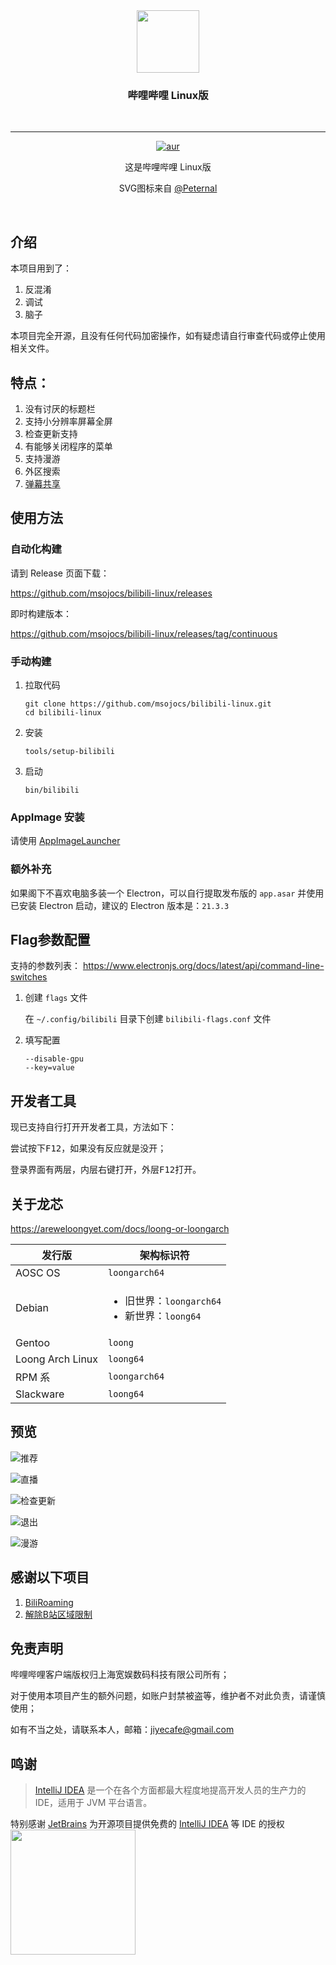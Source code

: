 <div align="center">

  <img src="./res/icons/bilibili.svg" height="100px" width="100px"/>

  <h3>哔哩哔哩 Linux版</h3>
  <br>

----


[![aur](https://img.shields.io/aur/version/bilibili-bin)](https://aur.archlinux.org/packages/bilibili-bin)

  这是哔哩哔哩 Linux版
  
  SVG图标来自 [@Peternal](https://github.com/Peternal)

  <br>
</div>

## 介绍

本项目用到了：

1. 反混淆
2. 调试
3. 脑子

本项目完全开源，且没有任何代码加密操作，如有疑虑请自行审查代码或停止使用相关文件。

## 特点：

1. 没有讨厌的标题栏
2. 支持小分辨率屏幕全屏
3. 检查更新支持
4. 有能够关闭程序的菜单
5. 支持漫游
6. 外区搜索
7. [弹幕共享](docs/help/弹幕共享.MD)

## 使用方法

### 自动化构建

请到 Release 页面下载：

https://github.com/msojocs/bilibili-linux/releases

即时构建版本：

https://github.com/msojocs/bilibili-linux/releases/tag/continuous

### 手动构建

1. 拉取代码
   ```
   git clone https://github.com/msojocs/bilibili-linux.git
   cd bilibili-linux
   ```
2. 安装
   ```
   tools/setup-bilibili
   ```
3. 启动
   ```
   bin/bilibili
   ```
### AppImage 安装

请使用 [AppImageLauncher](https://github.com/TheAssassin/AppImageLauncher)

### 额外补充

如果阁下不喜欢电脑多装一个 Electron，可以自行提取发布版的 `app.asar` 并使用已安装 Electron 启动，建议的 Electron 版本是：`21.3.3`

## Flag参数配置

支持的参数列表：
https://www.electronjs.org/docs/latest/api/command-line-switches

1. 创建 `flags` 文件

   在 `~/.config/bilibili` 目录下创建 `bilibili-flags.conf` 文件

2. 填写配置

   ```
   --disable-gpu
   --key=value
   ```

## 开发者工具

现已支持自行打开开发者工具，方法如下：

尝试按下<kbd>F12</kbd>，如果没有反应就是没开；

登录界面有两层，内层右键打开，外层<kbd>F12</kbd>打开。

## 关于龙芯

https://areweloongyet.com/docs/loong-or-loongarch

|发行版|架构标识符|
|------|----------|
|AOSC OS|`loongarch64`|
|Debian|<ul><li>旧世界：`loongarch64`</li><li>新世界：`loong64`</li></ul>|
|Gentoo|`loong`|
|Loong Arch Linux|`loong64`|
|RPM 系|`loongarch64`|
|Slackware|`loong64`|

## 预览

![推荐](res/screenshots/1.png)

![直播](res/screenshots/live.png)

![检查更新](res/screenshots/update.png)

![退出](res/screenshots/exit.png)

![漫游](res/screenshots/roaming.png)

## 感谢以下项目

1. [BiliRoaming](https://github.com/yujincheng08/BiliRoaming)
2. [解除B站区域限制](https://github.com/ipcjs/bilibili-helper)

## 免责声明

哔哩哔哩客户端版权归上海宽娱数码科技有限公司所有；

对于使用本项目产生的额外问题，如账户封禁被盗等，维护者不对此负责，请谨慎使用；

如有不当之处，请联系本人，邮箱：jiyecafe@gmail.com

## 鸣谢

> [IntelliJ IDEA](https://zh.wikipedia.org/zh-hans/IntelliJ_IDEA) 是一个在各个方面都最大程度地提高开发人员的生产力的 IDE，适用于 JVM 平台语言。

特别感谢 [JetBrains](https://www.jetbrains.com/?from=bilibili-linux) 为开源项目提供免费的 [IntelliJ IDEA](https://www.jetbrains.com/idea/?from=bilibili-linux) 等 IDE 的授权  
[<img src="https://resources.jetbrains.com/storage/products/company/brand/logos/jb_beam.svg" width="200"/>](https://www.jetbrains.com/?from=bilibili-linux)